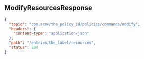 ## ModifyResourcesResponse

```json
{
  "topic": "com.acme/the_policy_id/policies/commands/modify",
  "headers": {
    "content-type": "application/json"
  },
  "path": "/entries/the_label/resources",
  "status": 204
}
```
